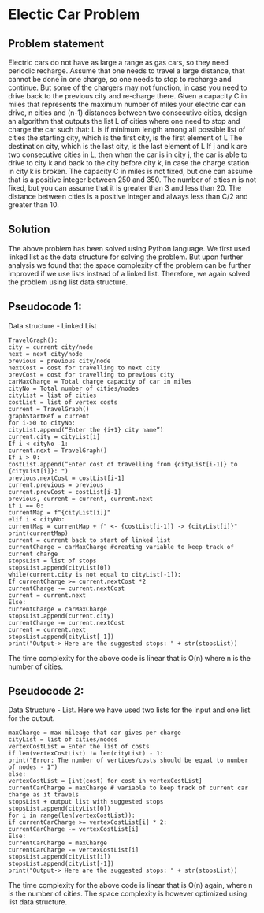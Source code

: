 # Electic Car Problem

## Problem statement
Electric cars do not have as large a range as gas cars, so they need periodic recharge. Assume
that one needs to travel a large distance, that cannot be done in one charge, so one needs to
stop to recharge and continue. But some of the chargers may not function, in case you need to
drive back to the previous city and re-charge there. Given a capacity C in miles that represents
the maximum number of miles your electric car can drive, n cities and (n-1) distances between
two consecutive cities, design an algorithm that outputs the list L of cities where one need to
stop and charge the car such that:
L is if minimum length among all possible list of cities
the starting city, which is the first city, is the first element of L
The destination city, which is the last city, is the last element of L
If j and k are two consecutive cities in L, then when the car is in city j, the car is able to drive to
city k and back to the city before city k, in case the charge station in city k is broken.
The capacity C in miles is not fixed, but one can assume that is a positive integer between 250
and 350. The number of cities n is not fixed, but you can assume that it is greater than 3 and
less than 20. The distance between cities is a positive integer and always less than C/2 and
greater than 10.
## Solution
The above problem has been solved using Python language. We first used linked list as the
data structure for solving the problem. But upon further analysis we found that the space
complexity of the problem can be further improved if we use lists instead of a linked list.
Therefore, we again solved the problem using list data structure.
## Pseudocode 1:
Data structure - Linked List
```
TravelGraph():
city = current city/node
next = next city/node
previous = previous city/node
nextCost = cost for travelling to next city
prevCost = cost for travelling to previous city
carMaxCharge = Total charge capacity of car in miles
cityNo = Total number of cities/nodes
cityList = list of cities
costList = list of vertex costs
current = TravelGraph()
graphStartRef = current
for i->0 to cityNo:
cityList.append(“Enter the {i+1} city name”)
current.city = cityList[i]
If i < cityNo -1:
current.next = TravelGraph()
If i > 0:
costList.append(“Enter cost of travelling from {cityList[i-1]} to {cityList[i]}: ")
previous.nextCost = costList[i-1]
current.previous = previous
current.prevCost = costList[i-1]
previous, current = current, current.next
if i == 0:
currentMap = f"{cityList[i]}"
elif i < cityNo:
currentMap = currentMap + f" <- {costList[i-1]} -> {cityList[i]}"
print(currentMap)
current = current back to start of linked list
currentCharge = carMaxCharge #creating variable to keep track of current charge
stopsList = list of stops
stopsList.append(cityList[0])
while(current.city is not equal to cityList[-1]):
If currentCharge >= current.nextCost *2
currentCharge -= current.nextCost
current = current.next
Else:
currentCharge = carMaxCharge
stopsList.append(current.city)
currentCharge -= current.nextCost
current = current.next
stopsList.append(cityList[-1])
print("Output-> Here are the suggested stops: " + str(stopsList))
```
The time complexity for the above code is linear that is O(n) where n is the number of cities.

## Pseudocode 2:
Data Structure - List. Here we have used two lists for the input and one list for the output.
```
maxCharge = max mileage that car gives per charge
cityList = list of cities/nodes
vertexCostList = Enter the list of costs
if len(vertexCostList) != len(cityList) - 1:
print("Error: The number of vertices/costs should be equal to number of nodes - 1")
else:
vertexCostList = [int(cost) for cost in vertexCostList]
currentCarCharge = maxCharge # variable to keep track of current car charge as it travels
stopsList + output list with suggested stops
stopsList.append(cityList[0])
for i in range(len(vertexCostList)):
if currentCarCharge >= vertexCostList[i] * 2:
currentCarCharge -= vertexCostList[i]
Else:
currentCarCharge = maxCharge
currentCarCharge -= vertexCostList[i]
stopsList.append(cityList[i])
stopsList.append(cityList[-1])
print("Output-> Here are the suggested stops: " + str(stopsList))
```
The time complexity for the above code is linear that is O(n) again, where n is the number of
cities.
The space complexity is however optimized using list data structure.
